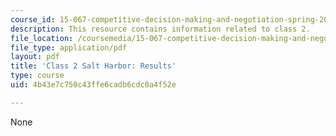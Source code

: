```yaml
---
course_id: 15-067-competitive-decision-making-and-negotiation-spring-2011
description: This resource contains information related to class 2.
file_location: /coursemedia/15-067-competitive-decision-making-and-negotiation-spring-2011/4b43e7c750c43ffe6cadb6cdc0a4f52e_MIT15_067S11_Cl2_Sa_Ha_RE.pdf
file_type: application/pdf
layout: pdf
title: 'Class 2 Salt Harbor: Results'
type: course
uid: 4b43e7c750c43ffe6cadb6cdc0a4f52e

---
```

None